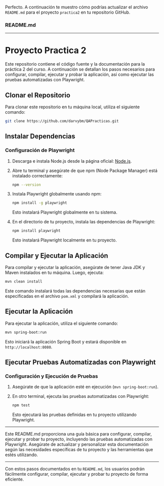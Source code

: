 Perfecto. A continuación te muestro cómo podrías actualizar el archivo `README.md` para el proyecto `practica2` en tu repositorio GitHub.

### README.md

---

# Proyecto Practica 2

Este repositorio contiene el código fuente y la documentación para la práctica 2 del curso. A continuación se detallan los pasos necesarios para configurar, compilar, ejecutar y probar la aplicación, así como ejecutar las pruebas automatizadas con Playwright.

## Clonar el Repositorio

Para clonar este repositorio en tu máquina local, utiliza el siguiente comando:

```bash
git clone https://github.com/darvybm/QAPracticas.git
```

## Instalar Dependencias

### Configuración de Playwright

1. Descarga e instala Node.js desde la página oficial: [Node.js](https://nodejs.org/).

2. Abre tu terminal y asegúrate de que npm (Node Package Manager) está instalado correctamente:

   ```bash
   npm --version
   ```

3. Instala Playwright globalmente usando npm:

   ```bash
   npm install -g playwright
   ```

   Esto instalará Playwright globalmente en tu sistema.

4. En el directorio de tu proyecto, instala las dependencias de Playwright:

   ```bash
   npm install playwright
   ```

   Esto instalará Playwright localmente en tu proyecto.

## Compilar y Ejecutar la Aplicación

Para compilar y ejecutar la aplicación, asegúrate de tener Java JDK y Maven instalados en tu máquina. Luego, ejecuta:

```bash
mvn clean install
```

Este comando instalará todas las dependencias necesarias que están especificadas en el archivo `pom.xml` y compilará la aplicación.

## Ejecutar la Aplicación

Para ejecutar la aplicación, utiliza el siguiente comando:

```bash
mvn spring-boot:run
```

Esto iniciará la aplicación Spring Boot y estará disponible en `http://localhost:8080`.

## Ejecutar Pruebas Automatizadas con Playwright

### Configuración y Ejecución de Pruebas

1. Asegúrate de que la aplicación esté en ejecución (`mvn spring-boot:run`).

2. En otro terminal, ejecuta las pruebas automatizadas con Playwright:

   ```bash
   npm test
   ```

   Esto ejecutará las pruebas definidas en tu proyecto utilizando Playwright.

---

Este README.md proporciona una guía básica para configurar, compilar, ejecutar y probar tu proyecto, incluyendo las pruebas automatizadas con Playwright. Asegúrate de actualizar y personalizar esta documentación según las necesidades específicas de tu proyecto y las herramientas que estés utilizando.

---

Con estos pasos documentados en tu `README.md`, los usuarios podrán fácilmente configurar, compilar, ejecutar y probar tu proyecto de forma eficiente.